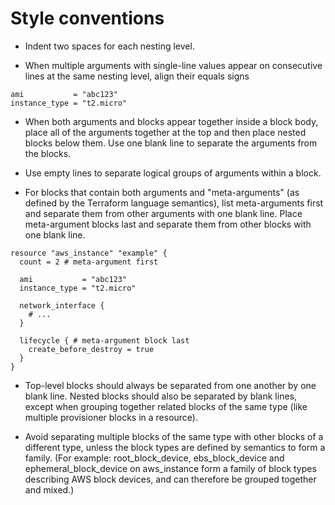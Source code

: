 # Style conventions

- Indent two spaces for each nesting level.

- When multiple arguments with single-line values appear on consecutive lines at the same nesting level, align their
  equals signs

```hcl
ami           = "abc123"
instance_type = "t2.micro"
```

- When both arguments and blocks appear together inside a block body, place all of the arguments together at the top
  and then place nested blocks below them. Use one blank line to separate the arguments from the blocks.

- Use empty lines to separate logical groups of arguments within a block.

- For blocks that contain both arguments and "meta-arguments" (as defined by the Terraform language semantics),
  list meta-arguments first and separate them from other arguments with one blank line. Place meta-argument blocks last
  and separate them from other blocks with one blank line.

```hcl
resource "aws_instance" "example" {
  count = 2 # meta-argument first

  ami           = "abc123"
  instance_type = "t2.micro"

  network_interface {
    # ...
  }

  lifecycle { # meta-argument block last
    create_before_destroy = true
  }
}
```

- Top-level blocks should always be separated from one another by one blank line. Nested blocks should also be separated
  by blank lines, except when grouping together related blocks of the same type (like multiple provisioner blocks in a
  resource).

- Avoid separating multiple blocks of the same type with other blocks of a different type, unless the block types are
  defined by semantics to form a family. (For example: root_block_device, ebs_block_device and ephemeral_block_device
  on aws_instance form a family of block types describing AWS block devices, and can therefore be grouped together
  and mixed.)
